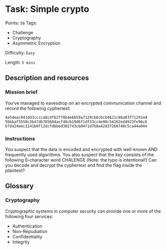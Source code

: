 # Task: Simple crypto
Points: `50`
Tags:
  - Challenge
  - Cryptography
  - Asymmetric Encryption

Difficulty: `Easy`

Length: `5 mins`

## Description and resources

### Mission brief
You've managed to eavesdrop on an encrypted communication channel and record the following cyphertext:
```
4e54eac041dd3cccca8c4f62ff8b4e6b59a7129cb6cbcb4621c86a83f712914d
5bbbaf5550c3b47db785604acf48cb19d6f1df33cc4e90c54162ed4923fe96c6
b7da24eec1141b0f12dcfd6bed302743cb0471d7b8a42837266748c5ca44a044
```

### Instructions
You suspect that the data is encoded and encrypted with well-known AND frequently used algorithms. You also suspect that the key consists of the following 8-character word CHALENGE (Note: the typo is intentional!) Can you decode and decrypt the cyphertext and find the flag inside the plaintext?



## Glossary

### Cryptography

Cryptographic systems in computer security can provide one or more of the following four services:

  - Authentication
  - Non-Repudiation
  - Confidentiality
  - Integrity